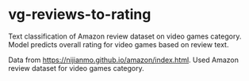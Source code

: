 # vg-reviews-to-rating
Text classification of Amazon review dataset on video games category. Model predicts overall rating for video games based on review text.

Data from https://nijianmo.github.io/amazon/index.html. Used Amazon review dataset for video games category.
